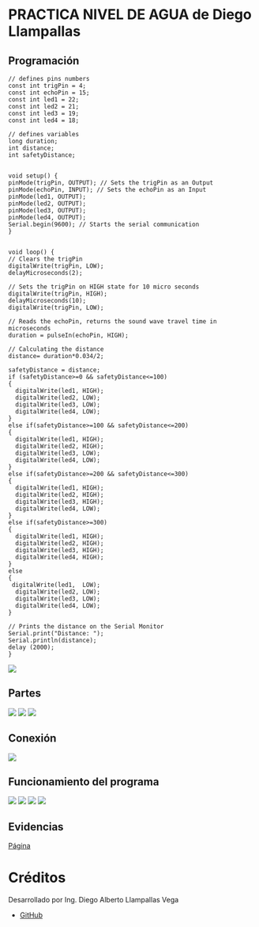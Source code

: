 # PRACTICA NIVEL DE AGUA de Diego Llampallas

## Programación
```
// defines pins numbers
const int trigPin = 4;
const int echoPin = 15;
const int led1 = 22;
const int led2 = 21;
const int led3 = 19;
const int led4 = 18;

// defines variables
long duration;
int distance;
int safetyDistance;


void setup() {
pinMode(trigPin, OUTPUT); // Sets the trigPin as an Output
pinMode(echoPin, INPUT); // Sets the echoPin as an Input
pinMode(led1, OUTPUT);
pinMode(led2, OUTPUT);
pinMode(led3, OUTPUT);
pinMode(led4, OUTPUT);
Serial.begin(9600); // Starts the serial communication
}


void loop() {
// Clears the trigPin
digitalWrite(trigPin, LOW);
delayMicroseconds(2);

// Sets the trigPin on HIGH state for 10 micro seconds
digitalWrite(trigPin, HIGH);
delayMicroseconds(10);
digitalWrite(trigPin, LOW);

// Reads the echoPin, returns the sound wave travel time in microseconds
duration = pulseIn(echoPin, HIGH);

// Calculating the distance
distance= duration*0.034/2;

safetyDistance = distance;
if (safetyDistance>=0 && safetyDistance<=100)
{
  digitalWrite(led1, HIGH);
  digitalWrite(led2, LOW);
  digitalWrite(led3, LOW);
  digitalWrite(led4, LOW);
}
else if(safetyDistance>=100 && safetyDistance<=200) 
{
  digitalWrite(led1, HIGH);
  digitalWrite(led2, HIGH);
  digitalWrite(led3, LOW);
  digitalWrite(led4, LOW);
}
else if(safetyDistance>=200 && safetyDistance<=300) 
{
  digitalWrite(led1, HIGH);
  digitalWrite(led2, HIGH);
  digitalWrite(led3, HIGH);
  digitalWrite(led4, LOW);
}
else if(safetyDistance>=300) 
{
  digitalWrite(led1, HIGH);
  digitalWrite(led2, HIGH);
  digitalWrite(led3, HIGH);
  digitalWrite(led4, HIGH);
}
else
{
 digitalWrite(led1,  LOW);
  digitalWrite(led2, LOW);
  digitalWrite(led3, LOW);
  digitalWrite(led4, LOW);
}

// Prints the distance on the Serial Monitor
Serial.print("Distance: ");
Serial.println(distance);
delay (2000);
}

```
![](https://github.com/DiegoLlampallas/NIVELAGUA/blob/main/13.png?raw=true)

## Partes
![](https://github.com/DiegoLlampallas/NIVELAGUA/blob/main/14.png?raw=true)
![](https://github.com/DiegoLlampallas/NIVELAGUA/blob/main/15.png?raw=true)
![](https://github.com/DiegoLlampallas/NIVELAGUA/blob/main/16.png?raw=true)

## Conexión

![](https://github.com/DiegoLlampallas/NIVELAGUA/blob/main/17.png?raw=true)

## Funcionamiento del programa

![](https://github.com/DiegoLlampallas/NIVELAGUA/blob/main/18.png?raw=true)
![](https://github.com/DiegoLlampallas/NIVELAGUA/blob/main/19.png?raw=true)
![](https://github.com/DiegoLlampallas/NIVELAGUA/blob/main/20.png?raw=true)
![](https://github.com/DiegoLlampallas/NIVELAGUA/blob/main/21.png?raw=true)

## Evidencias

[Página](https://wokwi.com/projects/367169347147092993)


# Créditos

Desarrollado por Ing. Diego Alberto Llampallas Vega

- [GitHub](https://github.com/DiegoLlampallas)